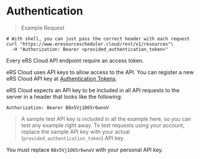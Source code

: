 # Authentication



> Example Request

```shell
# With shell, you can just pass the correct header with each request
curl "https://www.eresourcescheduler.cloud/rest/v1/resources"\
  -H "Authorization: Bearer <provided_authentication_token>"
```



Every eRS Cloud API endpoint require an access token.

eRS Cloud uses API keys to allow access to the API. You can register a new eRS Cloud API key at [Authentication Tokens](https://www.eresourcescheduler.cloud/#/profile).

eRS Cloud expects an API key to be included in all API requests to the server in a header that looks like the following:

`Authorization: Bearer B8x5Vj1O65r6wnoV`

>A sample test API key is included in all the example here, so you can test any example right away. To test requests using your account, replace the sample API key with your actual (`provided_authentication_token`) API key.

<aside class="notice" id="noticeAside">
You must replace <code>B8x5Vj1O65r6wnoV</code> with your personal API key. 
</aside>


